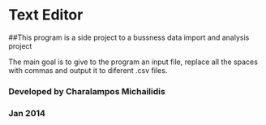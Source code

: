 # Text Editor 

##This program is a side project to a bussness data import and analysis project

The main goal is to give to the program an input file, replace all the spaces with commas and output it to diferent .csv files.

###	Developed by Charalampos Michailidis
###	Jan 2014

